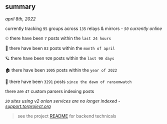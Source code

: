 
## summary
_april 8th, 2022_

currently tracking `95` groups across `135` relays & mirrors - _`50` currently online_

⏲ there have been `7` posts within the `last 24 hours`

🦈 there have been `83` posts within the `month of april`

🪐 there have been `920` posts within the `last 90 days`

🏚 there have been `1005` posts within the `year of 2022`

🦕 there have been `3291` posts `since the dawn of ransomwatch`

there are `47` custom parsers indexing posts

_`20` sites using v2 onion services are no longer indexed - [support.torproject.org](https://support.torproject.org/onionservices/v2-deprecation/)_

> see the project [README](https://github.com/thetanz/ransomwatch#ransomwatch--) for backend technicals

